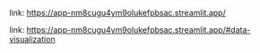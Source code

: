 link: https://app-nm8cugu4ym9olukefpbsac.streamlit.app/

link: https://app-nm8cugu4ym9olukefpbsac.streamlit.app/#data-visualization
